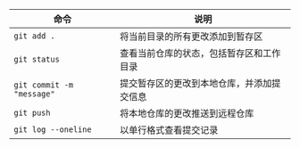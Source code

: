 | 命令                     | 说明                                       |
|--------------------------|--------------------------------------------|
| `git add .`             | 将当前目录的所有更改添加到暂存区           |
| `git status`            | 查看当前仓库的状态，包括暂存区和工作目录   |
| `git commit -m "message"` | 提交暂存区的更改到本地仓库，并添加提交信息   |
| `git push`              | 将本地仓库的更改推送到远程仓库             |
| `git log --oneline`     | 以单行格式查看提交记录                     |

